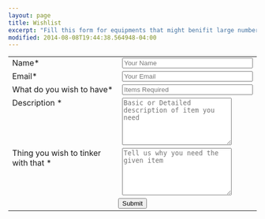 ```yaml
---
layout: page
title: Wishlist
excerpt: "Fill this form for equipments that might benifit large number people."
modified: 2014-08-08T19:44:38.564948-04:00
---
```


<form name="wishlist" action="https://getsimpleform.com/messages?form_api_token=b3edcfcc3312112544a1e2c210173813" method="post">
<input type='hidden' name='redirect_to' value='https://www.stab-iitb.org/tinkerers-lab/thankyou'>
<table width="450px"> 
<tr> 
 <td valign="top"> 
  <label for="Name">Name*</label> 
 </td> 
 <td valign="top"> 
  <input  type="text" name="Name" maxlength="50" size="30" placeholder="Your Name" required> 
 </td> 
</tr> 
<tr> 
 <td valign="top"> 
  <label for="Email">Email*</label> 
 </td> 
 <td valign="top"> 
  <input  type="text" name="Email" maxlength="50" size="30" placeholder="Your Email" required> 
 </td> 
</tr> 
<tr> 
 <td valign="top"> 
  <label for="Item">What do you wish to have*</label> 
 </td> 
 <td valign="top"> 
  <input  type="text" name="Item" maxlength="50" size="30" placeholder="Items Required" required> 
 </td> 
</tr> 
<tr> 
 <td valign="top">
  <label for="Description">Description *</label> 
 </td> 
 <td valign="top"> 
  <textarea  name="Description" maxlength="1000" cols="25" rows="6" placeholder="Basic or Detailed description of item you need" required></textarea> 
 </td> 
</tr> 
<tr> 
 <td valign="top">
  <label for="Required for ">Thing you wish to tinker with that *</label> 
 </td> 
 <td valign="top"> 
  <textarea  name="Required for " maxlength="1000" cols="25" rows="6" placeholder="Tell us why you need the given item" required></textarea> 
 </td> 
</tr> 
<tr> 
 <td colspan="2" style="text-align:center"> 
  <input type="submit" value="Submit">    
 </td> 
</tr> 
</table> 
</form>